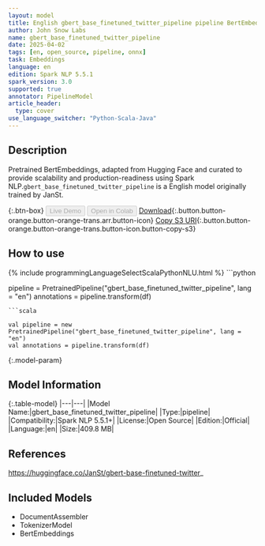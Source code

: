 ```yaml
---
layout: model
title: English gbert_base_finetuned_twitter_pipeline pipeline BertEmbeddings from JanSt
author: John Snow Labs
name: gbert_base_finetuned_twitter_pipeline
date: 2025-04-02
tags: [en, open_source, pipeline, onnx]
task: Embeddings
language: en
edition: Spark NLP 5.5.1
spark_version: 3.0
supported: true
annotator: PipelineModel
article_header:
  type: cover
use_language_switcher: "Python-Scala-Java"
---
```


## Description

Pretrained BertEmbeddings, adapted from Hugging Face and curated to provide scalability and production-readiness using Spark NLP.`gbert_base_finetuned_twitter_pipeline` is a English model originally trained by JanSt.

{:.btn-box}
<button class="button button-orange" disabled>Live Demo</button>
<button class="button button-orange" disabled>Open in Colab</button>
[Download](https://s3.amazonaws.com/auxdata.johnsnowlabs.com/public/models/gbert_base_finetuned_twitter_pipeline_en_5.5.1_3.0_1743593048666.zip){:.button.button-orange.button-orange-trans.arr.button-icon}
[Copy S3 URI](s3://auxdata.johnsnowlabs.com/public/models/gbert_base_finetuned_twitter_pipeline_en_5.5.1_3.0_1743593048666.zip){:.button.button-orange.button-orange-trans.button-icon.button-copy-s3}

## How to use



<div class="tabs-box" markdown="1">
{% include programmingLanguageSelectScalaPythonNLU.html %}
```python

pipeline = PretrainedPipeline("gbert_base_finetuned_twitter_pipeline", lang = "en")
annotations =  pipeline.transform(df)   

```
```scala

val pipeline = new PretrainedPipeline("gbert_base_finetuned_twitter_pipeline", lang = "en")
val annotations = pipeline.transform(df)

```
</div>

{:.model-param}
## Model Information

{:.table-model}
|---|---|
|Model Name:|gbert_base_finetuned_twitter_pipeline|
|Type:|pipeline|
|Compatibility:|Spark NLP 5.5.1+|
|License:|Open Source|
|Edition:|Official|
|Language:|en|
|Size:|409.8 MB|

## References

https://huggingface.co/JanSt/gbert-base-finetuned-twitter_

## Included Models

- DocumentAssembler
- TokenizerModel
- BertEmbeddings